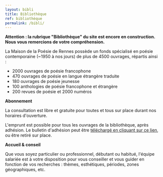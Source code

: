 ```yaml
---
layout: bibli
title: Bibliothèque
ref: bibliothèque
permalink: /bibli/
---
```

**Attention : la rubrique "Bibliothèque" du site est encore en construction. Nous vous remercions de votre compréhension.**

La Maison de la Poésie de Rennes possède un fonds spécialisé en poésie contemporaine (~1950 à nos jours) de plus de 4500 ouvrages, répartis ainsi : 

* 2000 ouvrages de poésie francophone
* 470 ouvrages de poésie en langue étrangère traduite
* 180 ouvrages de poésie jeunesse
* 100 anthologies de poésie francophone et étrangère
* 200 revues de poésie et 2000 numéros

**Abonnement**

La consultation est libre et gratuite pour toutes et tous sur place durant nos horaires d'ouverture. 

L'emprunt est possible pour tous les ouvrages de la bibliothèque, après adhésion. Le bulletin d'adhésion peut être [téléchargé en cliquant sur ce lien](https://maiporennes.fr/imgs/bulletin-d-adh-sion-2022.pdf)[](https://maiporennes.fr/maison/), ou être retiré sur place.

**Accueil & conseil**

Que vous soyez particulier ou professionnel, débutant ou habitué, l'équipe salariée est à votre disposition pour vous conseiller et vous guider en fonction de vos recherches : thèmes, esthétiques, périodes, zones géographiques, etc.